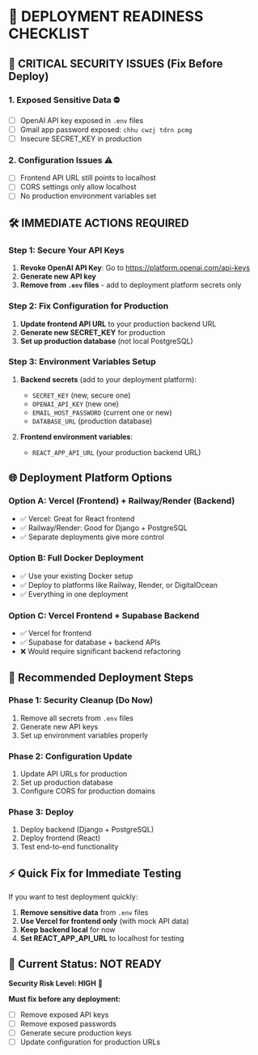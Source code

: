 # 🚀 DEPLOYMENT READINESS CHECKLIST

## 🚨 **CRITICAL SECURITY ISSUES (Fix Before Deploy)**

### 1. **Exposed Sensitive Data** ⛔
- [ ] OpenAI API key exposed in `.env` files
- [ ] Gmail app password exposed: `chhu cwzj tdrn pcmg`
- [ ] Insecure SECRET_KEY in production

### 2. **Configuration Issues** ⚠️
- [ ] Frontend API URL still points to localhost
- [ ] CORS settings only allow localhost
- [ ] No production environment variables set

## 🛠️ **IMMEDIATE ACTIONS REQUIRED**

### Step 1: **Secure Your API Keys**
1. **Revoke OpenAI API Key**: Go to https://platform.openai.com/api-keys
2. **Generate new API key**
3. **Remove from `.env` files** - add to deployment platform secrets only

### Step 2: **Fix Configuration for Production**
1. **Update frontend API URL** to your production backend URL
2. **Generate new SECRET_KEY** for production
3. **Set up production database** (not local PostgreSQL)

### Step 3: **Environment Variables Setup**
1. **Backend secrets** (add to your deployment platform):
   - `SECRET_KEY` (new, secure one)
   - `OPENAI_API_KEY` (new one)
   - `EMAIL_HOST_PASSWORD` (current one or new)
   - `DATABASE_URL` (production database)

2. **Frontend environment variables**:
   - `REACT_APP_API_URL` (your production backend URL)

## 🌐 **Deployment Platform Options**

### **Option A: Vercel (Frontend) + Railway/Render (Backend)**
- ✅ Vercel: Great for React frontend
- ✅ Railway/Render: Good for Django + PostgreSQL
- ✅ Separate deployments give more control

### **Option B: Full Docker Deployment**
- ✅ Use your existing Docker setup
- ✅ Deploy to platforms like Railway, Render, or DigitalOcean
- ✅ Everything in one deployment

### **Option C: Vercel Frontend + Supabase Backend**
- ✅ Vercel for frontend
- ✅ Supabase for database + backend APIs
- ❌ Would require significant backend refactoring

## 🔧 **Recommended Deployment Steps**

### Phase 1: **Security Cleanup** (Do Now)
1. Remove all secrets from `.env` files
2. Generate new API keys
3. Set up environment variables properly

### Phase 2: **Configuration Update**
1. Update API URLs for production
2. Set up production database
3. Configure CORS for production domains

### Phase 3: **Deploy**
1. Deploy backend (Django + PostgreSQL)
2. Deploy frontend (React) 
3. Test end-to-end functionality

## ⚡ **Quick Fix for Immediate Testing**

If you want to test deployment quickly:

1. **Remove sensitive data** from `.env` files
2. **Use Vercel for frontend only** (with mock API data)
3. **Keep backend local** for now
4. **Set REACT_APP_API_URL** to localhost for testing

## 🎯 **Current Status: NOT READY**

**Security Risk Level: HIGH** 🔴

**Must fix before any deployment:**
- [ ] Remove exposed API keys
- [ ] Remove exposed passwords  
- [ ] Generate secure production keys
- [ ] Update configuration for production URLs
